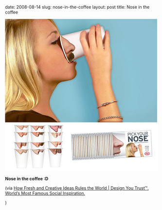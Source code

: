 date: 2008-08-14
slug: nose-in-the-coffee
layout: post
title: Nose in the coffee


<a href="http://designyoutrust.com/2008/07/18/ow-fresh-and-creative-ideas-rules-the-world/"><img src="/static/tumblr_files/kLg0R7T3tcmdz9j7hq4gZW57_500.jpg"/></a><br/><p><b>Nose in the coffee :D<br/></b></p>

<p>(via <a href="http://designyoutrust.com/2008/07/18/ow-fresh-and-creative-ideas-rules-the-world/" target="_blank">How Fresh and Creative Ideas Rules the World | Design You Trust™. World&#8217;s Most Famous Social Inspiration.</a></p>

<p>)</p>
